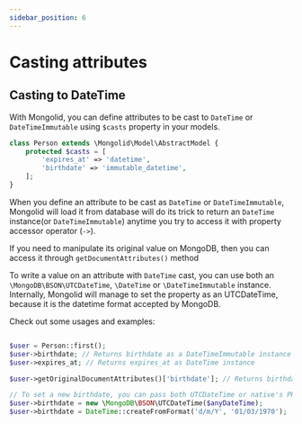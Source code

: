 ```yaml
---
sidebar_position: 6
---
```


# Casting attributes

## Casting to DateTime


With Mongolid, you can define attributes to be cast to `DateTime` or `DateTimeImmutable` using `$casts` property in your models. 

```php
class Person extends \Mongolid\Model\AbstractModel {
    protected $casts = [
        'expires_at' => 'datetime',
        'birthdate' => 'immutable_datetime',        
    ];
}
```

When you define an attribute to be cast as `DateTime` or `DateTimeImmutable`, Mongolid will load it from database will do its trick to return an `DateTime` instance(or `DateTimeImmutable`)  anytime you try to access it with property accessor operator (`->`).

If you need to manipulate its original value on MongoDB, then you can access it through `getDocumentAttributes()` method

To write a value on an attribute with `DateTime` cast, you can use both an `\MongoDB\BSON\UTCDateTime`, `\DateTime` or `\DateTimeImmutable` instance.
Internally, Mongolid will manage to set the property as an UTCDateTime, because it is the datetime format accepted by MongoDB.

Check out some usages and examples:

```php

$user = Person::first();
$user->birthdate; // Returns birthdate as a DateTimeImmutable instance
$user->expires_at; // Returns expires_at as DateTime instance

$user->getOriginalDocumentAttributes()['birthdate']; // Returns birthdate as an \MongoDB\BSON\UTCDateTime instance

// To set a new birthdate, you can pass both UTCDateTime or native's PHP DateTime
$user->birthdate = new \MongoDB\BSON\UTCDateTime($anyDateTime);
$user->birthdate = DateTime::createFromFormat('d/m/Y', '01/03/1970');


```

